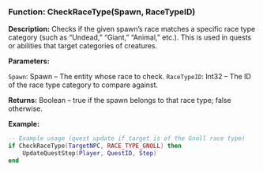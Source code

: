 ### Function: CheckRaceType(Spawn, RaceTypeID)

**Description:** Checks if the given spawn’s race matches a specific race type category (such as “Undead,” “Giant,” “Animal,” etc.). This is used in quests or abilities that target categories of creatures.

**Parameters:**

`Spawn`: Spawn – The entity whose race to check.
`RaceTypeID`: Int32 – The ID of the race type category to compare against.

**Returns:** Boolean – true if the spawn belongs to that race type; false otherwise.

**Example:**

```lua
-- Example usage (quest update if target is of the Gnoll race type)
if CheckRaceType(TargetNPC, RACE_TYPE_GNOLL) then
    UpdateQuestStep(Player, QuestID, Step)
end
```